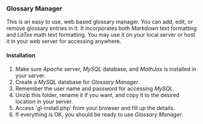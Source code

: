 ### Glossary Manager ###

This is an easy to use, web based glossary manager. You can add, edit, or remove glossary entries in it. It incorporates both _Markdown_ text formatting and _LaTex_ math text formatting. You may use it on your local server or host it in your web server for accessing anywhere.

#### Installation ####
1. Make sure _Apache_ server, _MySQL_ database, and _MathJax_ is installed in your server.
2. Create a _MySQL_ database for _Glossary Manager_.
3. Remember the user name and password for accessing _MySQL_.
4. Unzip this folder, rename it if you want, and copy it to the desired location in your server.
5. Access 'gl-install.php' from your browser and fill up the details.
6. If everything is OK, you should be ready to use _Glossary Manager_.